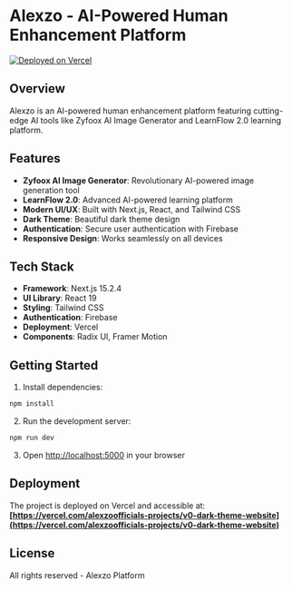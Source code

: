 # Alexzo - AI-Powered Human Enhancement Platform

[![Deployed on Vercel](https://img.shields.io/badge/Deployed%20on-Vercel-black?style=for-the-badge&logo=vercel)](https://vercel.com/alexzoofficials-projects/v0-dark-theme-website)

## Overview

Alexzo is an AI-powered human enhancement platform featuring cutting-edge AI tools like Zyfoox AI Image Generator and LearnFlow 2.0 learning platform.

## Features

- **Zyfoox AI Image Generator**: Revolutionary AI-powered image generation tool
- **LearnFlow 2.0**: Advanced AI-powered learning platform
- **Modern UI/UX**: Built with Next.js, React, and Tailwind CSS
- **Dark Theme**: Beautiful dark theme design
- **Authentication**: Secure user authentication with Firebase
- **Responsive Design**: Works seamlessly on all devices

## Tech Stack

- **Framework**: Next.js 15.2.4
- **UI Library**: React 19
- **Styling**: Tailwind CSS
- **Authentication**: Firebase
- **Deployment**: Vercel
- **Components**: Radix UI, Framer Motion

## Getting Started

1. Install dependencies:
```bash
npm install
```

2. Run the development server:
```bash
npm run dev
```

3. Open [http://localhost:5000](http://localhost:5000) in your browser

## Deployment

The project is deployed on Vercel and accessible at:
**[https://vercel.com/alexzoofficials-projects/v0-dark-theme-website](https://vercel.com/alexzoofficials-projects/v0-dark-theme-website)**

## License

All rights reserved - Alexzo Platform
